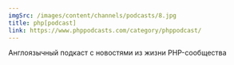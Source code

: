 ```yaml
---
imgSrc: /images/content/channels/podcasts/8.jpg
title: php[podcast]
link: https://www.phppodcasts.com/category/phppodcast/
---
```


Англоязычный подкаст с новостями из жизни PHP-сообщества
